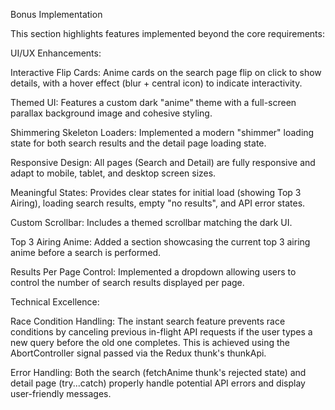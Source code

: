 Bonus Implementation

This section highlights features implemented beyond the core requirements:

UI/UX Enhancements:

Interactive Flip Cards: Anime cards on the search page flip on click to show details, with a hover effect (blur + central icon) to indicate interactivity.

Themed UI: Features a custom dark "anime" theme with a full-screen parallax background image and cohesive styling.

Shimmering Skeleton Loaders: Implemented a modern "shimmer" loading state for both search results and the detail page loading state.

Responsive Design: All pages (Search and Detail) are fully responsive and adapt to mobile, tablet, and desktop screen sizes.

Meaningful States: Provides clear states for initial load (showing Top 3 Airing), loading search results, empty "no results", and API error states.

Custom Scrollbar: Includes a themed scrollbar matching the dark UI.

Top 3 Airing Anime: Added a section showcasing the current top 3 airing anime before a search is performed.

Results Per Page Control: Implemented a dropdown allowing users to control the number of search results displayed per page.

Technical Excellence:

Race Condition Handling: The instant search feature prevents race conditions by canceling previous in-flight API requests if the user types a new query before the old one completes. This is achieved using the AbortController signal passed via the Redux thunk's thunkApi.

Error Handling: Both the search (fetchAnime thunk's rejected state) and detail page (try...catch) properly handle potential API errors and display user-friendly messages.
